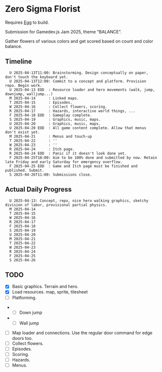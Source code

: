 # Zero Sigma Florist

Requires [Egg](https://github.com/aksommerville/egg) to build.

Submission for Gamedev.js Jam 2025, theme "BALANCE".

Gather flowers of various colors and get scored based on count and color balance.

## Timeline

```
  U 2025-04-13T11:00: Brainstorming. Design conceptually on paper, don't touch the keyboard yet.
  U 2025-04-13T12:00: Commit to a concept and platform. Provision repo. Begin work.
  U 2025-04-13 EOD  : Resource loader and hero movements (walk, jump, downjump, walljump...)
  M 2025-04-14      : Linked maps.
  T 2025-04-15      : Episodes.
  W 2025-04-16      : Collect flowers, scoring.
  R 2025-04-17      : Hazards, interactive world things, ...
  F 2025-04-18 EOD  : Gameplay complete.
  S 2025-04-19      : Graphics, music, maps.
  U 2025-04-20      : Graphics, music, maps.
  U 2025-04-20 EOD  : All game content complete. Allow that menus don't exist yet.
  M 2025-04-21      : Menus and touch-up
  T 2025-04-22      : ''
  W 2025-04-23      : ''
  R 2025-04-24      : Itch page.
  R 2025-04-24 EOD  : Panic if it doesn't look done yet.
  F 2025-04-25T18:00: Aim to be 100% done and submitted by now. Retain late Friday and early Saturday for emergency overflow.
  F 2025-04-25 EOD  : Game and Itch page must be finished and published. Submit.
  S 2025-04-26T11:00: Submissions close.
```

## Actual Daily Progress

```
  U 2025-04-13: Concept, repo, nice hero walking graphics, sketchy division of labor, provisional partial physics.
  M 2025-04-14
  T 2025-04-15
  W 2025-04-16
  R 2025-04-17
  F 2025-04-18
  S 2025-04-19
  U 2025-04-20
  M 2025-04-21
  T 2025-04-22
  W 2025-04-23
  R 2025-04-24
  F 2025-04-25
  S 2025-04-26
```

## TODO

- [x] Basic graphics. Terrain and hero.
- [x] Load resources. map, sprite, tilesheet
- [ ] Platforming.
- - [ ] Down jump
- - [ ] Wall jump
- [ ] Map loader and connections. Use the regular door command for edge doors too.
- [ ] Collect flowers.
- [ ] Episodes.
- [ ] Scoring.
- [ ] Hazards.
- [ ] Menus.

